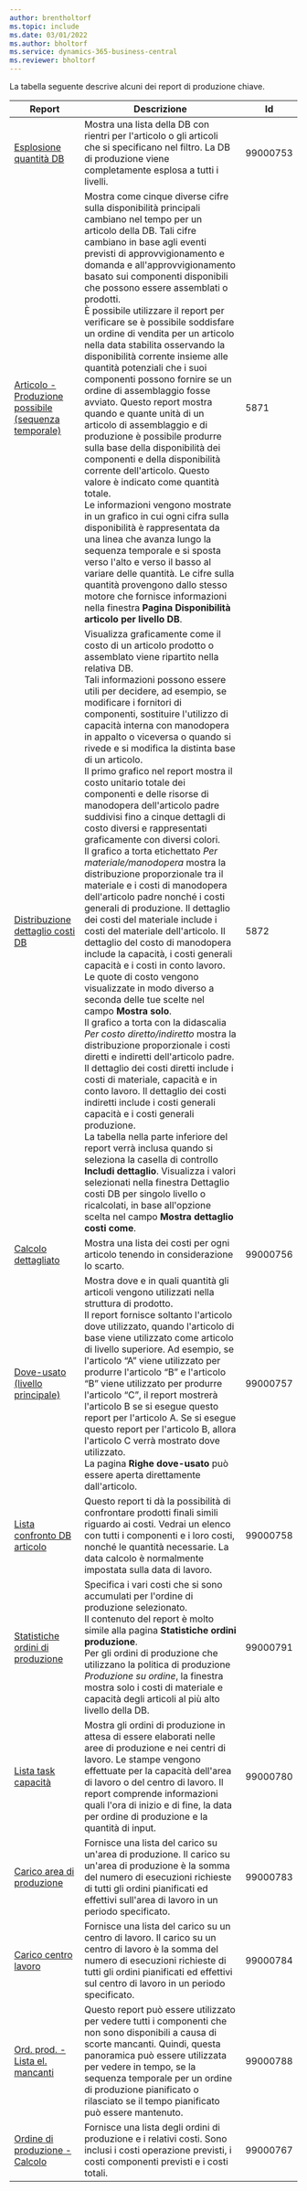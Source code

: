 ```yaml
---
author: brentholtorf
ms.topic: include
ms.date: 03/01/2022
ms.author: bholtorf
ms.service: dynamics-365-business-central
ms.reviewer: bholtorf
---
```


La tabella seguente descrive alcuni dei report di produzione chiave.

| Report | Descrizione | Id | 
|---------|---------|---------|
| [Esplosione quantità DB](https://businesscentral.dynamics.com?report=99000753)|Mostra una lista della DB con rientri per l'articolo o gli articoli che si specificano nel filtro. La DB di produzione viene completamente esplosa a tutti i livelli.|99000753|
| [Articolo - Produzione possibile (sequenza temporale)](https://businesscentral.dynamics.com?report=5871)|Mostra come cinque diverse cifre sulla disponibilità principali cambiano nel tempo per un articolo della DB. Tali cifre cambiano in base agli eventi previsti di approvvigionamento e domanda e all'approvvigionamento basato sui componenti disponibili che possono essere assemblati o prodotti.<br>È possibile utilizzare il report per verificare se è possibile soddisfare un ordine di vendita per un articolo nella data stabilita osservando la disponibilità corrente insieme alle quantità potenziali che i suoi componenti possono fornire se un ordine di assemblaggio fosse avviato. Questo report mostra quando e quante unità di un articolo di assemblaggio e di produzione è possibile produrre sulla base della disponibilità dei componenti e della disponibilità corrente dell'articolo. Questo valore è indicato come quantità totale.<br>Le informazioni vengono mostrate in un grafico in cui ogni cifra sulla disponibilità è rappresentata da una linea che avanza lungo la sequenza temporale e si sposta verso l'alto e verso il basso al variare delle quantità. Le cifre sulla quantità provengono dallo stesso motore che fornisce informazioni nella finestra **Pagina Disponibilità articolo per livello DB**. |5871|
| [Distribuzione dettaglio costi DB](https://businesscentral.dynamics.com?report=5872)|Visualizza graficamente come il costo di un articolo prodotto o assemblato viene ripartito nella relativa DB.<br>Tali informazioni possono essere utili per decidere, ad esempio, se modificare i fornitori di componenti, sostituire l'utilizzo di capacità interna con manodopera in appalto o viceversa o quando si rivede e si modifica la distinta base di un articolo.<br>Il primo grafico nel report mostra il costo unitario totale dei componenti e delle risorse di manodopera dell'articolo padre suddivisi fino a cinque dettagli di costo diversi e rappresentati graficamente con diversi colori.<br>Il grafico a torta etichettato *Per materiale/manodopera* mostra la distribuzione proporzionale tra il materiale e i costi di manodopera dell'articolo padre nonché i costi generali di produzione. Il dettaglio dei costi del materiale include i costi del materiale dell'articolo. Il dettaglio del costo di manodopera include la capacità, i costi generali capacità e i costi in conto lavoro. Le quote di costo vengono visualizzate in modo diverso a seconda delle tue scelte nel campo **Mostra solo**.<br>Il grafico a torta con la didascalia *Per costo diretto/indiretto* mostra la distribuzione proporzionale i costi diretti e indiretti dell'articolo padre. Il dettaglio dei costi diretti include i costi di materiale, capacità e in conto lavoro. Il dettaglio dei costi indiretti include i costi generali capacità e i costi generali produzione.<br>La tabella nella parte inferiore del report verrà inclusa quando si seleziona la casella di controllo **Includi dettaglio**. Visualizza i valori selezionati nella finestra Dettaglio costi DB per singolo livello o ricalcolati, in base all'opzione scelta nel campo **Mostra dettaglio costi come**.|5872|
| [Calcolo dettagliato](https://businesscentral.dynamics.com?report=99000756)|Mostra una lista dei costi per ogni articolo tenendo in considerazione lo scarto.|99000756|
| [Dove-usato (livello principale)](https://businesscentral.dynamics.com?report=99000757)|Mostra dove e in quali quantità gli articoli vengono utilizzati nella struttura di prodotto.<br>Il report fornisce soltanto l'articolo dove utilizzato, quando l'articolo di base viene utilizzato come articolo di livello superiore. Ad esempio, se l'articolo “A” viene utilizzato per produrre l'articolo “B” e l'articolo “B” viene utilizzato per produrre l'articolo “C”, il report mostrerà l'articolo B se si esegue questo report per l'articolo A. Se si esegue questo report per l'articolo B, allora l'articolo C verrà mostrato dove utilizzato.<br>La pagina **Righe dove-usato** può essere aperta direttamente dall'articolo.|99000757|
| [Lista confronto DB articolo](https://businesscentral.dynamics.com?report=99000758)|Questo report ti dà la possibilità di confrontare prodotti finali simili riguardo ai costi. Vedrai un elenco con tutti i componenti e i loro costi, nonché le quantità necessarie. La data calcolo è normalmente impostata sulla data di lavoro. |99000758|
| [Statistiche ordini di produzione](https://businesscentral.dynamics.com?report=99000791)|Specifica i vari costi che si sono accumulati per l'ordine di produzione selezionato.<br>Il contenuto del report è molto simile alla pagina **Statistiche ordini produzione**.<br>Per gli ordini di produzione che utilizzano la politica di produzione *Produzione su ordine*, la finestra mostra solo i costi di materiale e capacità degli articoli al più alto livello della DB.|99000791|
| [Lista task capacità](https://businesscentral.dynamics.com?report=99000780)|Mostra gli ordini di produzione in attesa di essere elaborati nelle aree di produzione e nei centri di lavoro. Le stampe vengono effettuate per la capacità dell'area di lavoro o del centro di lavoro. Il report comprende informazioni quali l'ora di inizio e di fine, la data per ordine di produzione e la quantità di input.|99000780|
| [Carico area di produzione](https://businesscentral.dynamics.com?report=99000783)|Fornisce una lista del carico su un'area di produzione. Il carico su un'area di produzione è la somma del numero di esecuzioni richieste di tutti gli ordini pianificati ed effettivi sull'area di lavoro in un periodo specificato.|99000783|
| [Carico centro lavoro](https://businesscentral.dynamics.com?report=99000784)|Fornisce una lista del carico su un centro di lavoro. Il carico su un centro di lavoro è la somma del numero di esecuzioni richieste di tutti gli ordini pianificati ed effettivi sul centro di lavoro in un periodo specificato.|99000784|
| [Ord. prod. - Lista el. mancanti](https://businesscentral.dynamics.com?report=99000788)|Questo report può essere utilizzato per vedere tutti i componenti che non sono disponibili a causa di scorte mancanti. Quindi, questa panoramica può essere utilizzata per vedere in tempo, se la sequenza temporale per un ordine di produzione pianificato o rilasciato se il tempo pianificato può essere mantenuto.|99000788|
|[Ordine di produzione - Calcolo](https://businesscentral.dynamics.com?report=99000767)|Fornisce una lista degli ordini di produzione e i relativi costi. Sono inclusi i costi operazione previsti, i costi componenti previsti e i costi totali.|99000767|